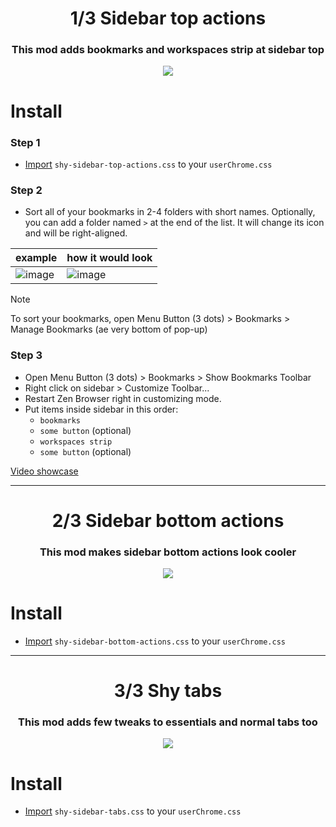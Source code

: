 <h1 align=center> 1/3 Sidebar top actions</h1>

<h3 align=center>This mod adds bookmarks and workspaces strip at sidebar top</h3>

<p align=center><img src="https://github.com/user-attachments/assets/7883e497-2f83-4b64-89c0-3d574e085760"></p>

# Install

### Step 1
- [Import](https://developer.mozilla.org/en-US/docs/Web/CSS/@import) `shy-sidebar-top-actions.css` to your `userChrome.css`

### Step 2
- Sort all of your bookmarks in 2-4 folders with short names. Optionally, you can add a folder named `>` at the end of the list. It will change its icon and will be right-aligned.

| example | how it would look |
| --- | --- |
| ![image](https://github.com/user-attachments/assets/8a79f935-bcdd-43c3-aa47-00f75a35d54b) | ![image](https://github.com/user-attachments/assets/bed681a5-0af2-4829-a6e9-ea7dddab6c46) |

> [!NOTE]
> To sort your bookmarks, open Menu Button (3 dots) > Bookmarks > Manage Bookmarks (aе very bottom of pop-up) 

### Step 3

- Open Menu Button (3 dots) > Bookmarks > Show Bookmarks Toolbar
- Right click on sidebar > Customize Toolbar...
- Restart Zen Browser right in customizing mode.
- Put items inside sidebar in this order:
   + `bookmarks`
   + `some button` (optional)
   + `workspaces strip`
   + `some button` (optional)

[Video showcase ](https://imgur.com/a/sidebar-video-guide-PynnoXv)

-----

<h1 align=center> 2/3 Sidebar bottom actions</h1>

<h3 align=center>This mod makes sidebar bottom actions look cooler</h3>

<p align=center><img src="https://github.com/user-attachments/assets/2198023b-e59c-456b-9fa9-726ac89a49a2"></p>

# Install

- [Import](https://developer.mozilla.org/en-US/docs/Web/CSS/@import) `shy-sidebar-bottom-actions.css` to your `userChrome.css`

-----

<h1 align=center> 3/3 Shy tabs</h1>

<h3 align=center>This mod adds few tweaks to essentials and normal tabs too</h3>

<p align=center><img src="https://github.com/user-attachments/assets/c6f09664-1988-4f4e-9413-c01cfcc589d9"></p>

# Install

- [Import](https://developer.mozilla.org/en-US/docs/Web/CSS/@import) `shy-sidebar-tabs.css` to your `userChrome.css`
